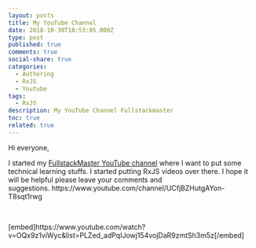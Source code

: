 ```yaml
---
layout: posts
title: My YouTube Channel
date: 2018-10-30T18:53:05.000Z
type: post
published: true
comments: true
social-share: true
categories:
  - Authoring
  - RxJS
  - Youtube
tags:
  - RxJS
description: My YouTube Channel Fullstackmaster
toc: true
related: true
---
```


<p>Hi everyone,</p>
<p>I started my <a href="https://www.youtube.com/fullstackmaster">FullstackMaster YouTube channel</a> where I want to put some technical learning stuffs. I started putting RxJS videos over there. I hope it will be helpful please leave your comments and suggestions.&nbsp;https://www.youtube.com/channel/UCfjBZHutgAYon-T8sqt1rwg</p>
<p>&nbsp;</p>
<p>[embed]https://www.youtube.com/watch?v=OQx9z1viWyc&amp;list=PLZed_adPqIJowj154vojDaR9zmtSh3m5z[/embed]</p>
<p>&nbsp;</p>
